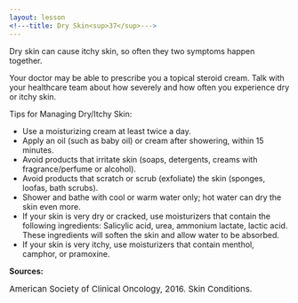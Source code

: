 ```yaml
---
layout: lesson
<!---title: Dry Skin<sup>37</sup>--->
---
```


Dry skin can cause itchy skin, so often they two symptoms happen together. 

Your doctor may be able to prescribe you a topical steroid cream. Talk with your healthcare team about how severely and how often you experience dry or itchy skin.

Tips for Managing Dry/Itchy Skin:

* Use a moisturizing cream at least twice a day.
* Apply an oil (such as baby oil) or cream after showering, within 15 minutes.
* Avoid products that irritate skin (soaps, detergents, creams with fragrance/perfume or alcohol).
* Avoid products that scratch or scrub (exfoliate) the skin (sponges, loofas, bath scrubs).
* Shower and bathe with cool or warm water only; hot water can dry the skin even more.
* If your skin is very dry or cracked, use moisturizers that contain the following ingredients: Salicylic acid, urea, ammonium lactate, lactic acid. These ingredients will soften the skin and allow water to be absorbed.
* If your skin is very itchy, use moisturizers that contain menthol, camphor, or pramoxine.

**Sources:**

<span style="font-size:15px;">American Society of Clinical Oncology, 2016. Skin Conditions.</span>
